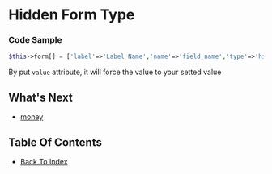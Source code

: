 # Hidden Form Type

### Code Sample
```php
$this->form[] = ['label'=>'Label Name','name'=>'field_name','type'=>'hidden','value'=>'YOUR_CUSTOM_VALUE'];
```
By put `value` attribute, it will force the value to your setted value

## What's Next
- [money](./form-money.md)

## Table Of Contents
- [Back To Index](./index.md)